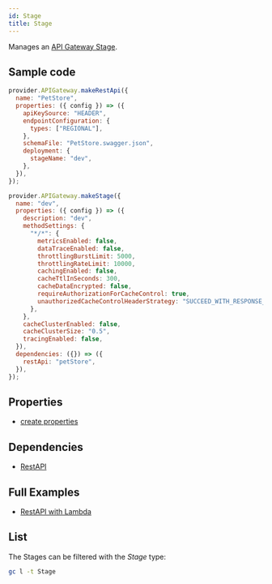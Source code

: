 ```yaml
---
id: Stage
title: Stage
---
```


Manages an [API Gateway Stage](https://console.aws.amazon.com/apigateway/main/apis).

## Sample code

```js
provider.APIGateway.makeRestApi({
  name: "PetStore",
  properties: ({ config }) => ({
    apiKeySource: "HEADER",
    endpointConfiguration: {
      types: ["REGIONAL"],
    },
    schemaFile: "PetStore.swagger.json",
    deployment: {
      stageName: "dev",
    },
  }),
});

provider.APIGateway.makeStage({
  name: "dev",
  properties: ({ config }) => ({
    description: "dev",
    methodSettings: {
      "*/*": {
        metricsEnabled: false,
        dataTraceEnabled: false,
        throttlingBurstLimit: 5000,
        throttlingRateLimit: 10000,
        cachingEnabled: false,
        cacheTtlInSeconds: 300,
        cacheDataEncrypted: false,
        requireAuthorizationForCacheControl: true,
        unauthorizedCacheControlHeaderStrategy: "SUCCEED_WITH_RESPONSE_HEADER",
      },
    },
    cacheClusterEnabled: false,
    cacheClusterSize: "0.5",
    tracingEnabled: false,
  }),
  dependencies: ({}) => ({
    restApi: "petStore",
  }),
});
```

## Properties

- [create properties](https://docs.aws.amazon.com/AWSJavaScriptSDK/v3/latest/clients/client-api-gateway/modules/createstagerequest.html)

## Dependencies

- [RestAPI](./RestApi.md)

## Full Examples

- [RestAPI with Lambda](https://github.com/grucloud/grucloud/tree/main/examples/aws/api-gateway/restapi-lambda)

## List

The Stages can be filtered with the _Stage_ type:

```sh
gc l -t Stage
```

```txt

```
